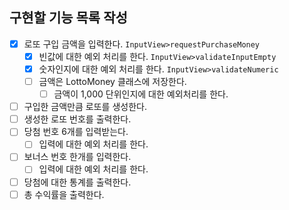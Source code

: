 ## 구현할 기능 목록 작성 

- [x] 로또 구입 금액을 입력한다. `InputView>requestPurchaseMoney`
  - [x] 빈값에 대한 예외 처리를 한다. `InputView>validateInputEmpty`
  - [x] 숫자인지에 대한 예외 처리를 한다. `InputView>validateNumeric`
  - [ ] 금액은 LottoMoney 클래스에 저장한다.
    - [ ] 금액이 1,000 단위인지에 대한 예외처리를 한다.
- [ ] 구입한 금액만큼 로또를 생성한다.
- [ ] 생성한 로또 번호를 출력한다.
- [ ] 당첨 번호 6개를 입력받는다.
  - [ ] 입력에 대한 예외 처리를 한다.
- [ ] 보너스 번호 한개를 입력한다.
  - [ ] 입력에 대한 예외 처리를 한다.
- [ ] 당첨에 대한 통계를 출력한다.
- [ ] 총 수익률을 출력한다. 